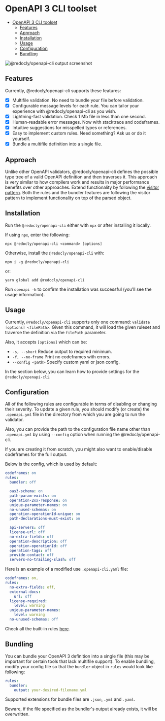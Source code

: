 # OpenAPI 3 CLI toolset

- [OpenAPI 3 CLI toolset](#openapi-3-cli-toolset)
  - [Features](#features)
  - [Approach](#approach)
  - [Installation](#installation)
  - [Usage](#usage)
  - [Configuration](#configuration)
  - [Bundling](#bundling)

![@redocly/openapi-cli output screenshot](/media/openapi.gif)

## Features

Currently, @redocly/openapi-cli supports these features:

- [x] Multifile validation. No need to bundle your file before validation.
- [x] Configurable message levels for each rule. You can tailor your experience with @redocly/openapi-cli as you wish.
- [x] Lightning-fast validation. Check 1 Mb file in less than one second.
- [x] Human-readable error messages. Now with stacktrace and codeframes.
- [x] Intuitive suggestions for misspelled types or references.
- [x] Easy to implement custom rules. Need something? Ask us or do it yourself.
- [x] Bundle a multifile definition into a single file.

## Approach

Unlike other OpenAPI validators, @redocly/openapi-cli defines the possible type tree of a valid OpenAPI definition and then traverses it. This approach is very similar to how compilers work and results in major performance benefits over other approaches. Extend functionality by following the [visitor pattern](https://en.wikipedia.org/wiki/Visitor_pattern).  Both the rules and the bundler features are following the visitor pattern to implement functionality on top of the parsed object.

## Installation

Run the `@redocly/openapi-cli` either with `npx` or after installing it locally.

If using `npx`, enter the following:

`npx @redocly/openapi-cli <command> [options]`

Otherwise, install the `@redocly/openapi-cli` with: 

```npm i -g @redocly/openapi-cli```

or:

```yarn global add @redocly/openapi-cli```

Run `openapi -h` to confirm the installation was successful (you'll see the usage information).

## Usage

Currently, `@redocly/openapi-cli` supports only one command: `validate [options] <filePath>`. Given this command, it will load the given ruleset and traverse the definition via the `filePath` parameter.

Also, it accepts `[options]` which can be:
- `-s, --short` Reduce output to required minimum.
- `-f, --no-frame` Print no codeframes with errors.
- `--config <path>`  Specify custom yaml or json config.

In the section below, you can learn how to provide settings for the `@redocly/openapi-cli`.

## Configuration

All of the following rules are configurable in terms of disabling or changing their severity. To update a given rule, you should modify (or create) the `.openapi.yml` file in the directory from which you are going to run the validator.

Also, you can provide the path to the configuration file name other than `.openapi.yml` by using `--config` option when running the @redocly/openapi-cli.

If you are creating it from scratch, you might also want to enable/disable codeframes for the full output.

Below is the config, which is used by default:

```yaml
codeframes: on
rules:
  bundler: off

  oas3-schema: on
  path-param-exists: on
  operation-2xx-response: on
  unique-parameter-names: on
  no-unused-schemas: on
  operation-operationId-unique: on
  path-declarations-must-exist: on

  api-servers: off
  license-url: off
  no-extra-fields: off
  operation-description: off
  operation-operationId: off
  operation-tags: off
  provide-contact: off
  servers-no-trailing-slash: off
```

Here is an example of a modified use `.openapi-cli.yaml` file:

```yaml
codeframes: on,
rules:
  no-extra-fields: off,
  external-docs:
    url: off
  license-required:
    level: warning
  unique-parameter-names:
    level: warning
  no-unused-schemas: off
```

Check all the built-in rules [here](RULES.md).

## Bundling

You can bundle your OpenAPI 3 definition into a single file (this may be important for certain tools that lack multifile support).  To enable bundling, modify your config file so that the `bundler` object in `rules` would look like following:

```yaml
rules:
  bundler:
    output: your-desired-filename.yml
```

Supported extensions for bundle files are `.json`, `.yml` and `.yaml`.

Beware, if the file specified as the bundler's output already exists, it will be overwritten.
